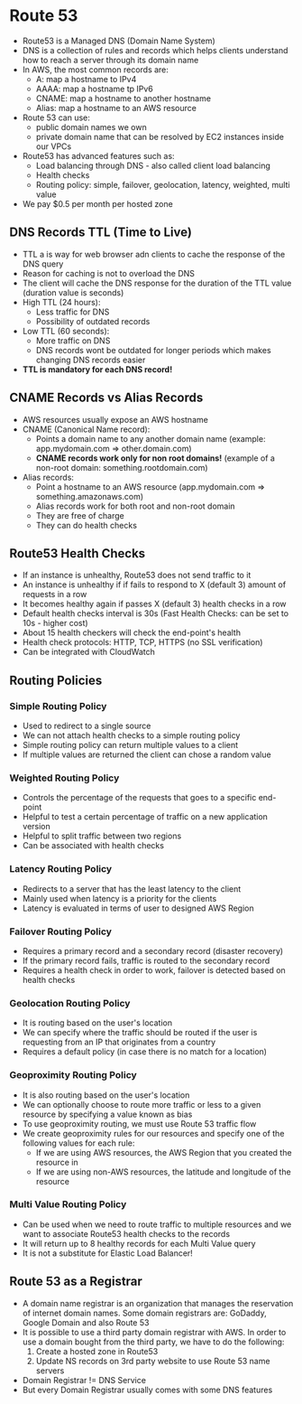 # Route 53

- Route53 is a Managed DNS (Domain Name System)
- DNS is a collection of rules and records which helps clients understand how to reach a server through its domain name
- In AWS, the most common records are:
    - A: map a hostname to IPv4
    - AAAA: map a hostname tp IPv6
    - CNAME: map a hostname to another hostname
    - Alias: map a hostname to an AWS resource
- Route 53 can use:
    - public domain names we own
    - private domain name that can be resolved by EC2 instances inside our VPCs
- Route53 has advanced features such as:
    - Load balancing through DNS - also called client load balancing
    - Health checks
    - Routing policy: simple, failover, geolocation, latency, weighted, multi value
- We pay $0.5 per month per hosted zone

## DNS Records TTL (Time to Live)

- TTL a is way for web browser adn clients to cache the response of the DNS query
- Reason for caching is not to overload the DNS
- The client will cache the DNS response for the duration of the TTL value (duration value is seconds)
- High TTL (24 hours):
    - Less traffic for DNS
    - Possibility of outdated records
- Low TTL (60 seconds):
    - More traffic on DNS
    - DNS records wont be outdated for longer periods which makes changing DNS records easier
- **TTL is mandatory for each DNS record!**

## CNAME Records vs Alias Records

- AWS resources usually expose an AWS hostname
- CNAME (Canonical Name record): 
    - Points a domain name to any another domain name (example: app.mydomain.com => other.domain.com)
    - **CNAME records work only for non root domains!** (example of a non-root domain: something.rootdomain.com)
- Alias records:
    - Point a hostname to an AWS resource (app.mydomain.com => something.amazonaws.com)
    - Alias records work for both root and non-root domain
    - They are free of charge
    - They can do health checks

## Route53 Health Checks

- If an instance is unhealthy, Route53 does not send traffic to it
- An instance is unhealthy if if fails to respond to X (default 3) amount of requests in a row
- It becomes healthy again if passes X (default 3) health checks in a row
- Default health checks interval is 30s (Fast Health Checks: can be set to 10s - higher cost)
- About 15 health checkers will check the end-point's health
- Health check protocols: HTTP, TCP, HTTPS (no SSL verification)
- Can be integrated with CloudWatch

## Routing Policies

### Simple Routing Policy

- Used to redirect to a single source
- We can not attach health checks to a simple routing policy
- Simple routing policy can return multiple values to a client
- If multiple values are returned the client can chose a random value

### Weighted Routing Policy

- Controls the percentage of the requests that goes to a specific end-point
- Helpful to test a certain percentage of traffic on a new application version
- Helpful to split traffic between two regions
- Can be associated with health checks

### Latency Routing Policy

- Redirects to a server that has the least latency to the client
- Mainly used when latency is a priority for the clients
- Latency is evaluated in terms of user to designed AWS Region

### Failover Routing Policy

- Requires a primary record and a secondary record (disaster recovery)
- If the primary record fails, traffic is routed to the secondary record
- Requires a health check in order to work, failover is detected based on health checks

### Geolocation Routing Policy

- It is routing based on the user's location
- We can specify where the traffic should be routed if the user is requesting from an IP that originates from a country
- Requires a default policy (in case there is no match for a location)

### Geoproximity Routing Policy

- It is also routing based on the user's location
- We can optionally choose to route more traffic or less to a given resource by specifying a value known as bias
- To use geoproximity routing, we must use Route 53 traffic flow
- We create geoproximity rules for our resources and specify one of the following values for each rule:
    - If we are using AWS resources, the AWS Region that you created the resource in
    - If we are using non-AWS resources, the latitude and longitude of the resource

### Multi Value Routing Policy

- Can be used when we need to route traffic to multiple resources and we want to associate Route53 health checks to the records
- It will return up to 8 healthy records for each Multi Value query
- It is not a substitute for Elastic Load Balancer!

## Route 53 as a Registrar

- A domain name registrar is an organization that manages the reservation of internet domain names. Some domain registrars are: GoDaddy, Google Domain and also Route 53
- It is possible to use a third party domain registrar with AWS. In order to use a domain bought from the third party, we have to do the following:
    1. Create a hosted zone in Route53
    2. Update NS records on 3rd party website to use Route 53 name servers
- Domain Registrar != DNS Service
- But every Domain Registrar usually comes with some DNS features
    
